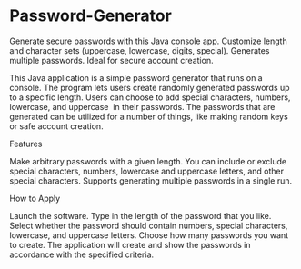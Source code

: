 # Password-Generator
Generate secure passwords with this Java console app. Customize length and character sets (uppercase, lowercase, digits, special). Generates multiple passwords. Ideal for secure account creation.


This Java application is a simple password generator that runs on a console. The program lets users create randomly generated passwords up to a specific length. Users can choose to add special characters, numbers, lowercase, and uppercase  in their passwords. The passwords that are generated can be utilized for a number of things, like making random keys or safe account creation.

Features


Make arbitrary passwords with a given length.
You can include or exclude special characters, numbers, lowercase and uppercase letters, and other  special characters.
Supports generating multiple passwords in a single run.

How to Apply


Launch the software.
Type in the length of the password that you like.
Select whether the password should contain numbers, special characters, lowercase, and uppercase letters.
Choose how many passwords you want to create.
The application will create and show the passwords in accordance with the specified criteria.
